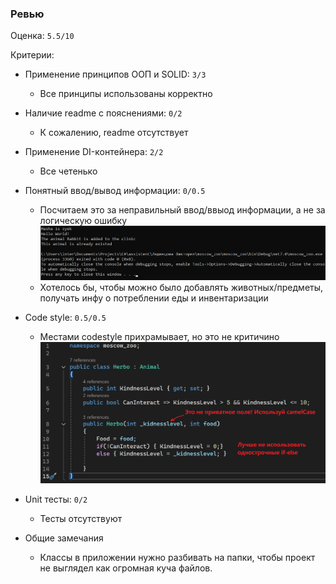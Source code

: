 ### Ревью

Оценка: `5.5/10`

Критерии:
- Применение принципов ООП и SOLID: `3/3`
    - Все принципы использованы корректно
- Наличие readme с пояснениями: `0/2`
    - К сожалению, readme отсутствует
- Применение DI-контейнера: `2/2`
    - Все четенько
- Понятный ввод/вывод информации: `0/0.5`
    - Посчитаем это за неправильный ввод/ввыод информации, а не за логическую ошибку
        ![alt text](./image.png)
    - Хотелось бы, чтобы можно было добавлять животных/предметы, получать инфу о потреблении еды и инвентаризации
- Code style: `0.5/0.5`
    - Местами codestyle прихрамывает, но это не критичино
        ![alt text](./codestyle.png)
- Unit тесты: `0/2`
    - Тесты отсутствуют


- Общие замечания
    - Классы в приложении нужно разбивать на папки, чтобы проект не выглядел как огромная куча файлов.

